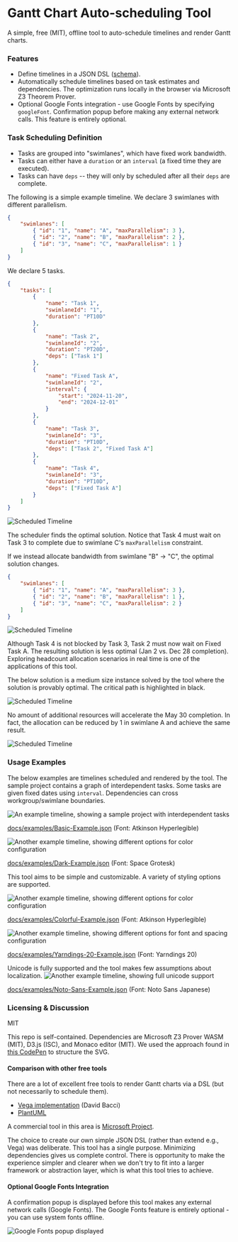 # Gantt Chart Auto-scheduling Tool
A simple, free (MIT), offline tool to auto-schedule timelines and render Gantt charts.

### Features
* Define timelines in a JSON DSL ([schema](https://github.com/garyg1/gantt-chart-tool/blob/main/schema.json)).
* Automatically schedule timelines based on task estimates and dependencies. The optimization runs locally in the browser via Microsoft Z3 Theorem Prover.
* Optional Google Fonts integration - use Google Fonts by specifying `googleFont`. Confirmation popup before making any external network calls. This feature is entirely optional.

### Task Scheduling Definition
* Tasks are grouped into "swimlanes", which have fixed work bandwidth.
* Tasks can either have a `duration` or an `interval` (a fixed time they are executed).
* Tasks can have `deps` -- they will only by scheduled after all their `deps` are complete.

The following is a simple example timeline. We declare 3 swimlanes with different parallelism.
```json
{
    "swimlanes": [
        { "id": "1", "name": "A", "maxParallelism": 3 },
        { "id": "2", "name": "B", "maxParallelism": 2 },
        { "id": "3", "name": "C", "maxParallelism": 1 }
    ]
}
```

We declare 5 tasks.
```json
{
    "tasks": [
        {
            "name": "Task 1",
            "swimlaneId": "1",
            "duration": "PT10D"
        },
        {
            "name": "Task 2",
            "swimlaneId": "2",
            "duration": "PT20D",
            "deps": ["Task 1"]
        },
        {
            "name": "Fixed Task A",
            "swimlaneId": "2",
            "interval": {
                "start": "2024-11-20",
                "end": "2024-12-01"
            }
        },
        {
            "name": "Task 3",
            "swimlaneId": "3",
            "duration": "PT10D",
            "deps": ["Task 2", "Fixed Task A"]
        },
        {
            "name": "Task 4",
            "swimlaneId": "3",
            "duration": "PT10D",
            "deps": ["Fixed Task A"]
        }
    ]
}
```

![Scheduled Timeline](docs/images/Scheduling%20Example.png)

The scheduler finds the optimal solution. Notice that Task 4 must wait on Task 3 to complete due to swimlane C's `maxParallelism` constraint.

If we instead allocate bandwidth from swimlane "B" -> "C", the optimal solution changes.
```json
{
    "swimlanes": [
        { "id": "1", "name": "A", "maxParallelism": 3 },
        { "id": "2", "name": "B", "maxParallelism": 1 },
        { "id": "3", "name": "C", "maxParallelism": 2 }
    ]
}
```

![Scheduled Timeline](docs/images/Scheduling%20Example%202.png)

Although Task 4 is not blocked by Task 3, Task 2 must now wait on Fixed Task A. The resulting solution is less optimal (Jan 2 vs. Dec 28 completion). Exploring headcount allocation scenarios in real time is one of the applications of this tool.

The below solution is a medium size instance solved by the tool where the solution is provably optimal. The critical path is highlighted in black.

![Scheduled Timeline](docs/images/Larger%20Optimal%20Schedule%20Example.png)

No amount of additional resources will accelerate the May 30 completion. In fact, the allocation can be reduced by 1 in swimlane A and achieve the same result.

![Scheduled Timeline](docs/images/Larger%20Optimal%20Schedule%20Example%202.png)

### Usage Examples
The below examples are timelines scheduled and rendered by the tool. The sample project contains a graph of interdependent tasks. Some tasks are given fixed dates using `interval`. Dependencies can cross workgroup/swimlane boundaries.

![An example timeline, showing a sample project with interdependent tasks](docs/images/Project%20A.timeline.2024-11-11.Basic.png)

[docs/examples/Basic-Example.json](docs/examples/Basic-Example.json) (Font: Atkinson Hyperlegible)

![Another example timeline, showing different options for color configuration](docs/images/Project%20A.timeline.2024-11-11.Dark.png)

[docs/examples/Dark-Example.json](docs/examples/Dark-Example.json) (Font: Space Grotesk)

This tool aims to be simple and customizable. A variety of styling options are supported.

![Another example timeline, showing different options for color configuration](docs/images/Project%20A.timeline.2024-11-11.Colorful.png)

[docs/examples/Colorful-Example.json](docs/examples/Colorful-Example.json) (Font: Atkinson Hyperlegible)

![Another example timeline, showing different options for font and spacing configuration](docs/images/Project%20A.timeline.2024-11-11.Yarndings.png)

[docs/examples/Yarndings-20-Example.json](docs/examples/Yarndings-20-Example.json) (Font: Yarndings 20)

Unicode is fully supported and the tool makes few assumptions about localization.
![Another example timeline, showing full unicode support](docs/images/スケジュール例.timeline.2024-11-11.Noto-Sans.png)

[docs/examples/Noto-Sans-Example.json](docs/examples/Noto-Sans-Example.json) (Font: Noto Sans Japanese)

### Licensing & Discussion
MIT

This repo is self-contained. Dependencies are Microsoft Z3 Prover WASM (MIT), D3.js (ISC), and Monaco editor (MIT). We used the approach found in [this CodePen](https://codepen.io/jey/pen/nOEeME) to structure the SVG.

#### Comparison with other free tools
There are a lot of excellent free tools to render Gantt charts via a DSL (but not necessarily to schedule them).
- [Vega implementation](https://github.com/PBI-David/Deneb-Showcase) (David Bacci)
- [PlantUML](https://plantuml.com/gantt-diagram)

A commercial tool in this area is [Microsoft Project](https://en.wikipedia.org/wiki/Microsoft_Project).

The choice to create our own simple JSON DSL (rather than extend e.g., Vega) was deliberate. This tool has a single purpose. Minimizing dependencies gives us complete control. There is opportunity to make the experience simpler and clearer when we don't try to fit into a larger framework or abstraction layer, which is what this tool tries to achieve.

#### Optional Google Fonts Integration
A confirmation popup is displayed before this tool makes any external network calls (Google Fonts). The Google Fonts feature is entirely optional - you can use system fonts offline.

![Google Fonts popup displayed](docs/images/Google%20Fonts%20consent%20popup.png)
